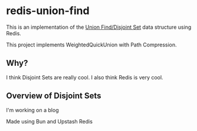 # redis-union-find

This is an implementation of the [Union Find/Disjoint Set](https://cs61b-2.gitbook.io/cs61b-textbook/14.-disjoint-sets) data structure using Redis. 

This project implements WeightedQuickUnion with Path Compression.

## Why?
I think Disjoint Sets are really cool. I also think Redis is very cool.

## Overview of Disjoint Sets
I'm working on a blog

Made using Bun and Upstash Redis